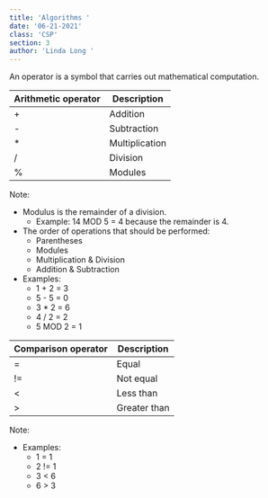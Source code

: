 ```yaml
---
title: 'Algorithms '
date: '06-21-2021'
class: 'CSP'
section: 3 
author: 'Linda Long '
---
```



An operator is a symbol that carries out mathematical computation.


| Arithmetic operator | Description |
| ------------- | ----------- | 
| + | Addition | 1 + 2 = 3 |
| - | Subtraction | 5 - 5 = 0 |
| * | Multiplication | 3 * 2 = 6 |
| / | Division | 4 / 2 = 2 |
| % | Modules | 5 MOD 2 = 1 |


Note:
* Modulus is the remainder of a division.
  - Example: 14 MOD 5 = 4 because the remainder is 4.
* The order of operations that should be performed:
  - Parentheses
  - Modules
  - Multiplication & Division
  - Addition & Subtraction
* Examples:
  - 1 + 2 = 3
  - 5 - 5 = 0
  - 3 * 2 = 6
  - 4 / 2 = 2
  - 5 MOD 2 = 1


| Comparison operator | Description | 
| ------------- | ----------- | 
| = | Equal | 1 = 1 |
| != | Not equal | 2 != 1 |
| < | Less than | 3 < 6 |
| > | Greater than | 6 > 3 |

Note:
* Examples:
  - 1 = 1
  - 2 != 1
  - 3 < 6
  - 6 > 3
